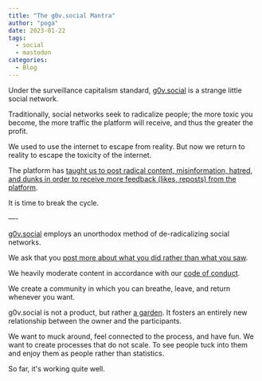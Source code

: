 ```yaml
---
title: "The g0v.social Mantra"
author: "poga"
date: 2023-01-22
tags:
  - social
  - mastodon
categories:
  - Blog
---
```

Under the surveillance capitalism standard, [g0v.social](https://g0v.social) is a strange little social network.

Traditionally, social networks seek to radicalize people; the more toxic you become, the more traffic the platform will receive, and thus the greater the profit.

We used to use the internet to escape from reality. But now we return to reality to escape the toxicity of the internet.

The platform has [taught us to post radical content, misinformation, hatred, and dunks in order to receive more feedback (likes, reposts) from the platform](https://phys.org/news/2023-01-reveals-key-fake-news-social.html).

It is time to break the cycle.

—-

[g0v.social](https://g0v.social) employs an unorthodox method of de-radicalizing social networks.

We ask that you [post more about what you did rather than what you saw](https://g0v.social/about/more).

We heavily moderate content in accordance with our [code of conduct](https://g0v.hackmd.io/s/COC).

We create a community in which you can breathe, leave, and return whenever you want.

g0v.social is not a product, but rather [a garden](https://herman.bearblog.dev/my-product-is-my-garden/). It fosters an entirely new relationship between the owner and the participants.

We want to muck around, feel connected to the process, and have fun. We want to create processes that do not scale. To see people tuck into them and enjoy them as people rather than statistics.

So far, it's working quite well.

